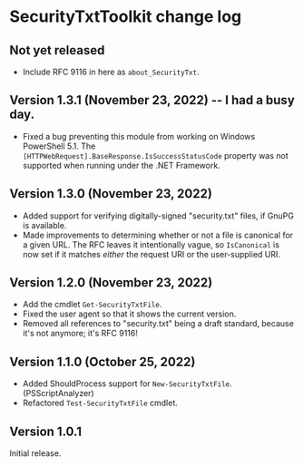 # SecurityTxtToolkit change log

## Not yet released
-  Include RFC 9116 in here as `about_SecurityTxt`.

## Version 1.3.1 (November 23, 2022) -- I had a busy day.
-  Fixed a bug preventing this module from working on Windows PowerShell 5.1.  The `[HTTPWebRequest].BaseResponse.IsSuccessStatusCode` property was not supported when running under the .NET Framework.

## Version 1.3.0 (November 23, 2022)
-  Added support for verifying digitally-signed "security.txt" files, if GnuPG is available.
-  Made improvements to determining whether or not a file is canonical for a given URL.  The RFC leaves it intentionally vague, so `IsCanonical` is now set if it matches *either* the request URI or the user-supplied URI.

## Version 1.2.0 (November 23, 2022)
-  Add the cmdlet `Get-SecurityTxtFile`.
-  Fixed the user agent so that it shows the current version.
-  Removed all references to "security.txt" being a draft standard, because it's not anymore;  it's RFC 9116!

## Version 1.1.0 (October 25, 2022)
-  Added ShouldProcess support for `New-SecurityTxtFile`. (PSScriptAnalyzer)
-  Refactored `Test-SecurityTxtFile` cmdlet.

## Version 1.0.1
Initial release.